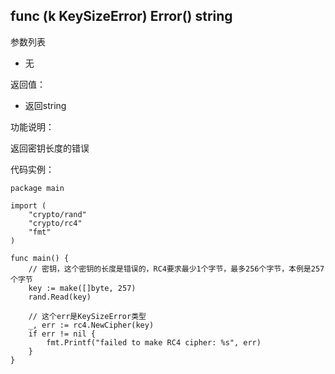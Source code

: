 ## func (k KeySizeError) Error() string

参数列表

- 无

返回值：

- 返回string

功能说明：

返回密钥长度的错误

代码实例：

  	package main
	
	import (
		"crypto/rand"
		"crypto/rc4"
		"fmt"
	)
	
	func main() {
		// 密钥，这个密钥的长度是错误的，RC4要求最少1个字节，最多256个字节，本例是257个字节
		key := make([]byte, 257)
		rand.Read(key)
		
		// 这个err是KeySizeError类型
		_, err := rc4.NewCipher(key)
		if err != nil {
			fmt.Printf("failed to make RC4 cipher: %s", err)
		}
	}